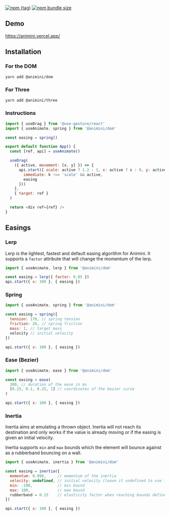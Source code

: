 [![npm (tag)](https://img.shields.io/npm/v/@animini/dom?style=flat&colorA=000000&colorB=000000)](https://www.npmjs.com/package/@animini/dom) [![npm bundle size](https://img.shields.io/bundlephobia/minzip/@animini/dom?style=flat&colorA=000000&colorB=000000&label=gzipped)](https://bundlephobia.com/result?p=@animini/dom)

## Demo

https://animini.vercel.app/

## Installation

### For the DOM

```bash
yarn add @animini/dom
```

### For Three

```bash
yarn add @animini/three
```

### Instructions

```js
import { useDrag } from '@use-gesture/react'
import { useAnimate, spring } from '@animini/dom'

const easing = spring()

export default function App() {
  const [ref, api] = useAnimate()

  useDrag(
    ({ active, movement: [x, y] }) => {
      api.start({ scale: active ? 1.2 : 1, x: active ? x : 0, y: active ? y : 0 }, (k) => ({
        immediate: k !== 'scale' && active,
        easing
      }))
    },
    { target: ref }
  )

  return <div ref={ref} />
}
```

## Easings

### Lerp

Lerp is the lightest, fastest and default easing algorithm for Animini. It supports a `factor` attribute that will change the momentum of the lerp.

```js
import { useAnimate, lerp } from '@animini/dom'

const easing = lerp({ factor: 0.05 })
api.start({ x: 100 }, { easing })
```

### Spring

```js
import { useAnimate, spring } from '@animini/dom'

const easing = spring({
  tension: 170, // spring tension
  friction: 26, // spring friction
  mass: 1, // target mass
  velocity // initial velocity
})

api.start({ x: 100 }, { easing })
```

### Ease (Bezier)

```js
import { useAnimate, ease } from '@animini/dom'

const easing = ease(
  300, // duration of the ease in ms
  [0.25, 0.1, 0.25, 1] // coordinates of the bezier curve
)

api.start({ x: 100 }, { easing })
```

### Inertia

Inertia aims at emulating a thrown object. Inertia will not reach its destination and only works if the value is already moving or if the easing is given an initial velocity.

Inertia supports `min` and `max` bounds which the element will bounce against as a rubberband bouncing on a wall.

```js
import { useAnimate, inertia } from '@animini/dom'

const easing = inertia({
  momentum: 0.998,     // momentum of the inertia
  velocity: undefined, // initial velocity (leave it undefined to use the current velocity of the value)
  min: -100,           // min bound
  max: 100,            // max bound
  rubberband = 0.15    // elasticity factor when reaching bounds defined by min / max
})

api.start({ x: 100 }, { easing })
```
